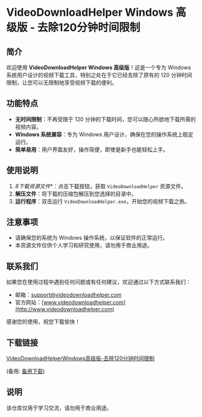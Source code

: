 # VideoDownloadHelper Windows 高级版 - 去除120分钟时间限制

## 简介

欢迎使用 **VideoDownloadHelper Windows 高级版**！这是一个专为 Windows 系统用户设计的视频下载工具，特别之处在于它已经去除了原有的 120 分钟时间限制，让您可以无限制地享受视频下载的便利。

## 功能特点

- **无时间限制**：不再受限于 120 分钟的下载时间，您可以随心所欲地下载所需的视频内容。
- **Windows 系统兼容**：专为 Windows 用户设计，确保在您的操作系统上稳定运行。
- **简单易用**：用户界面友好，操作简便，即使是新手也能轻松上手。

## 使用说明

1. *8下载资源文件**：点击下载按钮，获取 `VideoDownloadHelper` 资源文件。
2. **解压文件**：将下载的压缩包解压到您选择的目录中。
3. **运行程序**：双击运行 `VideoDownloadHelper.exe`，开始您的视频下载之旅。

## 注意事项

- 请确保您的系统为 Windows 操作系统，以保证软件的正常运行。
- 本资源文件仅供个人学习和研究使用，请勿用于商业用途。

## 联系我们

如果您在使用过程中遇到任何问题或有任何建议，欢迎通过以下方式联系我们：

- 邮箱：support@videodownloadhelper.com
- 官方网站：[www.videodownloadhelper.com](http://www.videodownloadhelper.com)

感谢您的使用，祝您下载愉快！

## 下载链接
[VideoDownloadHelperWindows高级版-去除120分钟时间限制](https://pan.quark.cn/s/e2400d6d03aa) 

(备用: [备用下载](https://pan.baidu.com/s/1MEYhM9FSFDk0MgTz-VGUog?pwd=1234))

## 说明

该仓库仅用于学习交流，请勿用于商业用途。
